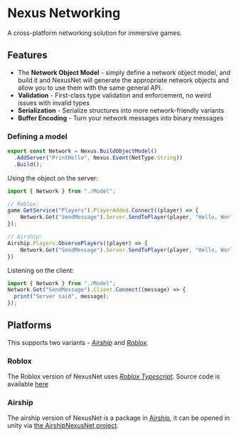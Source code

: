 # Nexus Networking

A cross-platform networking solution for immersive games.

## Features

- The **Network Object Model** - simply define a network object model, and build it and NexusNet will generate the appropriate network objects and allow you to use them with the same general API.
- **Validation** - First-class type validation and enforcement, no weird issues with invalid types
- **Serialization** - Serialize structures into more network-friendly variants
- **Buffer Encoding** - Turn your network messages into binary messages

### Defining a model

```ts
export const Network = Nexus.BuildObjectModel()
  .AddServer("PrintHello", Nexus.Event(NetType.String))
  .Build();
```

Using the object on the server:

```ts
import { Network } from "./Model";

// Roblox:
game.GetService("Players").PlayerAdded.Connect((player) => {
    Network.Get("SendMessage").Server.SendToPlayer(player, "Hello, World!");
});

// Airship:
Airship.Players.ObservePlayers((player) => {
    Network.Get("SendMessage").Server.SendToPlayer(player, "Hello, World!");
})
```

Listening on the client:

```ts
import { Network } from "./Model";
Network.Get("SendMessage").Client.Connect((message) => {
  print("Server said", message);
});
```

## Platforms

This supports two variants - [_Airship_](https://airship.gg) and [_Roblox_](https://roblox.com).

### Roblox

The Roblox version of NexusNet uses [_Roblox Typescript_](https://roblox-ts.com). Source code is available [here](./roblox)

### Airship

The airship version of NexusNet is a package in [Airship](https://airship.gg), it can be opened in unity via [the AirshipNexusNet project](./airship/AirshipNexusNet/).

